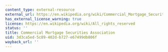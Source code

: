 ```yaml
---
content_type: external-resource
external_url: https://en.wikipedia.org/wiki/Commercial_Mortgage_Securities_Association
has_external_license_warning: true
license: https://en.wikipedia.org/wiki/All_rights_reserved
status: ''
title: Commercial Mortgage Securities Association
uid: 3d3ca5ed-5c89-402d-b727-e67499db806f
wayback_url: ''
---
```

